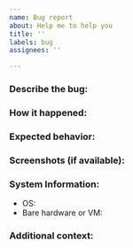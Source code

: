 ```yaml
---
name: Bug report
about: Help me to help you
title: ''
labels: bug
assignees: ''

---
```


### Describe the bug:



### How it happened:



### Expected behavior:



### Screenshots (if available):



### System Information:
 - OS: 
 - Bare hardware or VM:


### Additional context:
